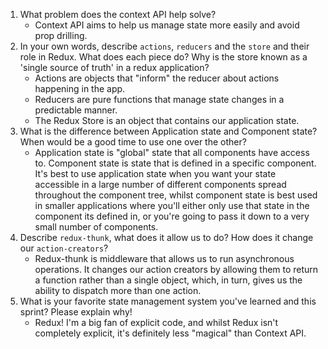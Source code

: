 1. What problem does the context API help solve?
   - Context API aims to help us manage state more easily and avoid prop drilling.
2. In your own words, describe `actions`, `reducers` and the `store` and their role in Redux. What does each piece do? Why is the store known as a 'single source of truth' in a redux application?
   - Actions are objects that "inform" the reducer about actions happening in the app.
   - Reducers are pure functions that manage state changes in a predictable manner.
   - The Redux Store is an object that contains our application state.
3. What is the difference between Application state and Component state? When would be a good time to use one over the other?
   - Application state is "global" state that all components have access to. Component state is state that is defined in a specific component. It's best to use application state when you want your state accessible in a large number of different components spread throughout the component tree, whilst component state is best used in smaller applications where you'll either only use that state in the component its defined in, or you're going to pass it down to a very small number of components.
4. Describe `redux-thunk`, what does it allow us to do? How does it change our `action-creators`?
   - Redux-thunk is middleware that allows us to run asynchronous operations. It changes our action creators by allowing them to return a function rather than a single object, which, in turn, gives us the ability to dispatch more than one action.
5. What is your favorite state management system you've learned and this sprint? Please explain why!
   - Redux! I'm a big fan of explicit code, and whilst Redux isn't completely explicit, it's definitely less "magical" than Context API.
